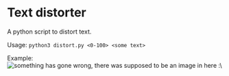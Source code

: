 # Text distorter
A python script to distort text.  
  
Usage: `python3 distort.py <0-100> <some text>`  
  
Example:  
![something has gone wrong, there was supposed to be an image in here :\\](https://github.com/Blayung/text-distorter/assets/92673316/8fcb1497-a14e-45ed-8280-d32dda1bbd6a)
